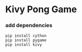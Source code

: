 # Kivy Pong Game

### add dependencies
```
pip install cython
pip install pygame
pip install kivy
```
